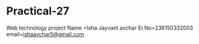 # Practical-27
Web technology project 
Name =Isha Jayvant avchar 
Er.No=236150332003
email=ishaavchar5@gmail.com
